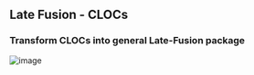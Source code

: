## Late Fusion - CLOCs

### Transform CLOCs into general Late-Fusion package

![image](https://github.com/user-attachments/assets/4f9aef23-b2ed-4394-8d40-3e17c2fe5e0e)
